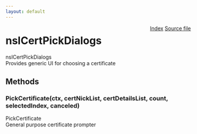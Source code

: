 ```yaml
---
layout: default
---
```

<div class='links' style='float:right'><a href="../index.html">Index</a>
<a href="http://dxr.mozilla.org/mozilla-central/source/security/manager/ssl/public/nsICertPickDialogs.idl">Source file</a>
</div>

# nsICertPickDialogs #
  
nsICertPickDialogs  
Provides generic UI for choosing a certificate  
  

## Methods ##

### PickCertificate(ctx, certNickList, certDetailsList, count, selectedIndex, canceled) ###
  
PickCertificate  
  General purpose certificate prompter  
  
